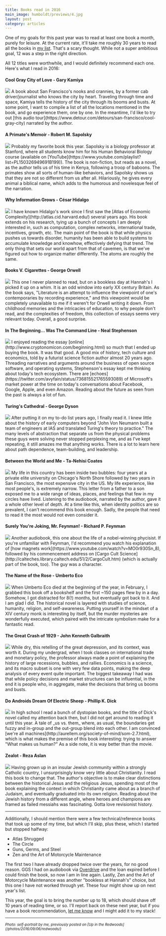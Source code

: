 ```yaml
---
title: Books read in 2016
main_image: humboldt/previews/4.jpg
layout: post
category: articles
---
```


One of my goals for this past year was to read at least one book a month, purely for leisure. At the current rate, it'll take me roughly 30 years to read all the books in [my list](https://docs.google.com/spreadsheets/d/1VkbAVV86-HRxxl0PlCTVl_beF2GjvofUYeVyuNAAQTg/). That's a scary thought. While not a super ambitious goal, 12 was a step in the right direction.

All 12 titles were worthwhile, and I would definitely recommend each one. Here's what I read in 2016:

#### Cool Gray City of Love - Gary Kamiya
<img class="book-cover" src="https://dl.dropboxusercontent.com/u/16238897/avyfain.io/books/kamiya.jpeg">
A book about San Francisco's nooks and crannies, by a former cab driver/journalist who knows the city by heart. Traveling through time and space, Kamiya tells the history of the city through its booms and busts. At some point, I want to compile a list of all the locations mentioned in the book, and go experience them, one by one. In the meantime, I'd like to try out [this audio tour](https://www.detour.com/detours/san-francisco/cool-gray-city) narrated by the author.

#### A Primate's Memoir - Robert M. Sapolsky
<img class="book-cover" src="https://dl.dropboxusercontent.com/u/16238897/avyfain.io/books/Sapolsky.jpeg">
Probably my favorite book this year. Sapolsky is a biology professor at Stanford, where all students know him for his Human Behavioral Biology course (available on [YouTube](https://www.youtube.com/playlist?list=PL150326949691B199)). The book is non-fiction, but reads as a novel, as the author tells us of his time in Kenya, following a troop of baboons. The primates show all sorts of human-like behaviors, and Sapolsky shows us that they are not so different from us after all. Hilariously, he gives every animal a biblical name, which adds to the humorous and novelesque feel of the narration.

#### Why Information Grows - César Hidalgo
<img class="book-cover" src="https://dl.dropboxusercontent.com/u/16238897/avyfain.io/books/hidalgo.jpeg">
I have known Hidalgo's work since I first saw the [Atlas of Economic Complexity](http://atlas.cid.harvard.edu/) several years ago. His book extends on his research, tying up a bunch of concepts I am deeply interested in, such as computation, complex networks, international trade, incentives, growth, etc. The main point of the book is that while physics pushes us towards disorder, humanity has been able to build systems to accumulate knowledge and knowhow, effectively defying that trend. The only thing that sets our world apart from that of cavemen, is that we've figured out how to organize matter differently. The atoms are roughly the same.

#### Books V. Cigarettes - George Orwell
<img class="book-cover" src="https://dl.dropboxusercontent.com/u/16238897/avyfain.io/books/orwell.jpeg">
This one I never planned to read, but on a bookless day at Hannah's I picked it up on a whim. It is an odd window into early XX century Britain. As the book says, "Literature is an attempt to influence the viewpoint of one's contemporaries by recording experience," and this viewpoint would be completely unavailable to me if it weren't for Orwell writing it down. From childhood memories and the intricacies of education, to why people don't read, and the complexities of freedom, this collection of essays seems very relevant today. Overall, a good surprise.

#### In The Beginning... Was The Command Line - Neal Stephenson
<img class="book-cover" src="https://dl.dropboxusercontent.com/u/16238897/avyfain.io/books/stephenson.jpeg">
I enjoyed reading the essay [online](http://www.cryptonomicon.com/beginning.html) so much that I ended up buying the book. It was that good. A good mix of history, tech culture and economics, told by a futurist science fiction author almost 20 years ago. Threading narratives and arguments around the business of open source software, and operating systems, Stephenson's essay kept me thinking about today's tech ecosystem. There are [echoes](https://twitter.com/avyfain/status/736815521765593089) of Microsoft's market power at the time on today's conversations about Facebook, Google, Apple, and even Amazon. Reading about the future as seen from the past is always a lot of fun.

#### Turing's Cathedral - George Dyson
<img class="book-cover" src="https://dl.dropboxusercontent.com/u/16238897/avyfain.io/books/dyson.jpeg">
After putting it on my to-do list years ago, I finally read it. I knew little about the history of early computers beyond "John Von Neumann built a team of engineers at IAS and translated Turing's theory to practice." The many levels of abstraction that separate us from the physical problems these guys were solving never stopped perplexing me, and as I've kept repeating, it still amazes me that anything works. There is a lot to learn here about path dependence, team-building, and leadership.

#### Between the World and Me - Ta-Nehisi Coates
<img class="book-cover" src="https://dl.dropboxusercontent.com/u/16238897/avyfain.io/books/coates.jpeg">
My life in this country has been inside two bubbles: four years at a private elite university on Chicago's North Shore followed by two years in San Francisco, the most expensive city in the US. My life experience, like most people's, is extremely narrow. This letter from a father to a son exposed me to a wide range of ideas, places, and feelings that few in my circles have lived. Listening to the audiobook, narrated by the author, gave it a whole other level of depth. At a time like this, when identity politics are so prevalent, I can't recommend this book enough. Sadly, the people that need to read it the most would not even consider it.

#### Surely You're Joking, Mr. Feynman! - Richard P. Feynman
<img class="book-cover" src="https://dl.dropboxusercontent.com/u/16238897/avyfain.io/books/feynman.jpeg">
Another audiobook, this one about the life of a nobel-winning phycisist. If you're unfamiliar with Feynman, I'd recommend you watch his explanation of [how magnets work](https://www.youtube.com/watch?v=MO0r930Sn_8), followed by his commencement address on [Cargo Cult Science](http://calteches.library.caltech.edu/51/2/CargoCult.htm) (which is actually part of the book, too). The guy was a character.

#### The Name of the Rose - Umberto Eco
<img class="book-cover" src="https://dl.dropboxusercontent.com/u/16238897/avyfain.io/books/eco.jpeg">
When Umberto Eco died at the beginning of the year, in February, I grabbed this book off a bookshelf and the first ~150 pages flew by in a day. Somehow, I got distracted for 8(!) months, but eventually got back to it. And I am glad I did. The historical novel is layered with studies of science, humanity, religion, and self-awareness. Putting yourself in the mindset of a XIV century monk is interesting by itself, but the murder mysteries are wonderfully executed, which paired with the intricate symbolism make for a fantastic read.

#### The Great Crash of 1929 - John Kenneth Galbraith
<img class="book-cover" src="https://dl.dropboxusercontent.com/u/16238897/avyfain.io/books/galbraith.jpeg">
While dry, this retelling of the great depression, and its context, was worth it. During my undergrad, when I took classes on international trade and monetary policy, the professor always made a point of explaining the history of large recessions, bubbles, and rallies. Economics is a science, and its macro subset is one with very few data points, making the deep analysis of every event quite important. The biggest takeaway I had was that while policy decisions and market structures can be influential, in the end it is people who, in aggregate, make the decisions that bring us booms and busts.

#### Do Androids Dream Of Electric Sheep - Phillip K. Dick
<img class="book-cover" src="https://dl.dropboxusercontent.com/u/16238897/avyfain.io/books/dick.jpeg">
In high school I read a bunch of dystopian books, and the title of Dick's novel called my attention back then, but I did not get around to reading it until this year. A tale of _us vs. them_ where, as usual, the boundaries get fuzzy and in-group and the out-group blend into each other. I am convinced [we're all machines](http://aurellem.org/society-of-mind/som-2.7.html), which is what makes the premise of this book interesting: trying to answer "What makes us human?" As a side note, it is way better than the movie.

#### Zealot - Reza Aslan
<img class="book-cover" src="https://dl.dropboxusercontent.com/u/16238897/avyfain.io/books/aslan.jpeg">
Having grown up in an insular Jewish community within a strongly Catholic country, I unsurprisingly know very little about Christianity. I read this book to change that. The author's objective is to make clear distinctions between the historical Jesus and the religious Jesus, spending most of the book explaining the context in which Christianity came about as a branch of Judaism, and eventually graduated into its own religion. Reading about the Jewish history from a different angle, where heroes and champions are framed as failed messiahs was fascinating. Gotta love revisionist history.

<hr>

Additionally, I should mention there were a few technical/reference books that took up some of my time, but which I'll skip, plus these, which I started but stopped halfway:

* Atlas Shrugged
* The Circle
* Guns, Germs, and Steel
* Zen and the Art of Motorcycle Maintenance

The first two I have already dropped twice over the years, for no good reason. GGS I had on audiobook via [Overdrive](https://www.overdrive.com/) and the loan expired before I could finish the book, so now I am in line again. Lastly, Zen and the Art of Motorcycle Maintenance was another "bookless at Hannah's" choice, but this one I have not worked through yet. These four might show up on next year's list.

This year, the goal is to bring the number up to 18, which should shave off 10 years of reading time, or so. I'll report back on these next year, but if you have a book recommendation, [let me know](/contact) and I might add it to my stack!

<hr>
<small><em>Photo: self-portrait by me, previously posted on [Up in the Redwoods](/photos/2016/09/06/redwoods/)</em></small>